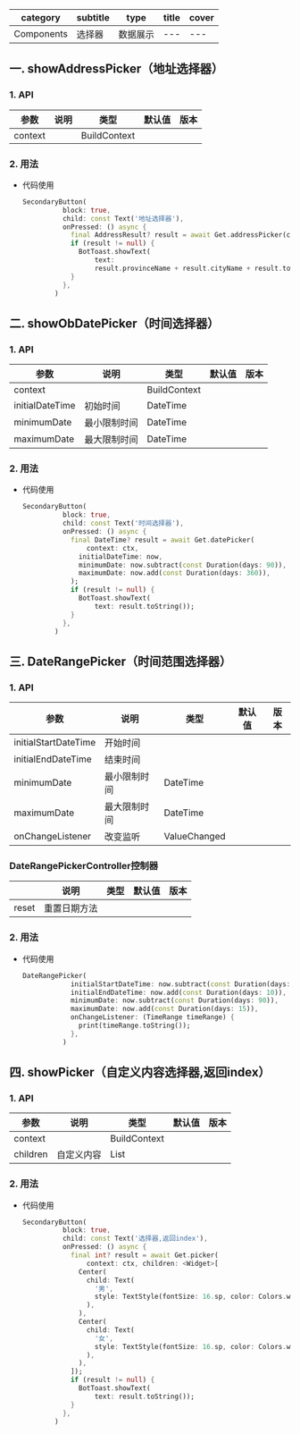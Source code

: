 | category   | subtitle | type     | title | cover |
| ---------- | -------- | -------- | ----- | ----- |
| Components | 选择器   | 数据展示 | ---   | ---   |

## 一. showAddressPicker（地址选择器）

### 1. API

| 参数    | 说明 | 类型         | 默认值 | 版本 |
| ------- | ---- | ------------ | ------ | ---- |
| context |      | BuildContext |        |      |

### 2. 用法

* 代码使用

  ~~~dart
  SecondaryButton(
            block: true,
            child: const Text('地址选择器'),
            onPressed: () async {
              final AddressResult? result = await Get.addressPicker(context: ctx);
              if (result != null) {
                BotToast.showText(
                    text:
                    result.provinceName + result.cityName + result.townName);
              }
            },
          )
  ~~~

## 二. showObDatePicker（时间选择器）

### 1. API

| 参数            | 说明         | 类型         | 默认值 | 版本 |
| --------------- | ------------ | ------------ | ------ | ---- |
| context         |              | BuildContext |        |      |
| initialDateTime | 初始时间     | DateTime     |        |      |
| minimumDate     | 最小限制时间 | DateTime     |        |      |
| maximumDate     | 最大限制时间 | DateTime     |        |      |

### 2. 用法

* 代码使用

  ~~~dart
  SecondaryButton(
            block: true,
            child: const Text('时间选择器'),
            onPressed: () async {
              final DateTime? result = await Get.datePicker(
                  context: ctx,
                initialDateTime: now,
                minimumDate: now.subtract(const Duration(days: 90)),
                maximumDate: now.add(const Duration(days: 360)),
              );
              if (result != null) {
                BotToast.showText(
                    text: result.toString());
              }
            },
          ) 
  ~~~

## 三. DateRangePicker（时间范围选择器）

### 1. API

| 参数                 | 说明         | 类型                    | 默认值 | 版本 |
| -------------------- | ------------ | ----------------------- | ------ | ---- |
| initialStartDateTime | 开始时间     |                         |        |      |
| initialEndDateTime   | 结束时间     |                         |        |      |
| minimumDate          | 最小限制时间 | DateTime                |        |      |
| maximumDate          | 最大限制时间 | DateTime                |        |      |
| onChangeListener     | 改变监听     | ValueChanged<TimeRange> |        |      |

### DateRangePickerController控制器

|       | 说明         | 类型 | 默认值 | 版本 |
| ----- | ------------ | ---- | ------ | ---- |
| reset | 重置日期方法 |      |        |      |

### 2. 用法

* 代码使用

  ~~~dart
  DateRangePicker(
              initialStartDateTime: now.subtract(const Duration(days: 30)),
              initialEndDateTime: now.add(const Duration(days: 10)),
              minimumDate: now.subtract(const Duration(days: 90)),
              maximumDate: now.add(const Duration(days: 15)),
              onChangeListener: (TimeRange timeRange) {
                print(timeRange.toString());
              },
            )
  ~~~

## 四. showPicker（自定义内容选择器,返回index）

### 1. API

| 参数     | 说明       | 类型         | 默认值 | 版本 |
| -------- | ---------- | ------------ | ------ | ---- |
| context  |            | BuildContext |        |      |
| children | 自定义内容 | List<Widget> |        |      |

### 2. 用法

* 代码使用

  ~~~dart
  SecondaryButton(
            block: true,
            child: const Text('选择器,返回index'),
            onPressed: () async {
              final int? result = await Get.picker(
                  context: ctx, children: <Widget>[
                Center(
                  child: Text(
                    '男',
                    style: TextStyle(fontSize: 16.sp, color: Colors.white),
                  ),
                ),
                Center(
                  child: Text(
                    '女',
                    style: TextStyle(fontSize: 16.sp, color: Colors.white),
                  ),
                ),
              ]);
              if (result != null) {
                BotToast.showText(
                    text: result.toString());
              }
            },
          )
  ~~~

